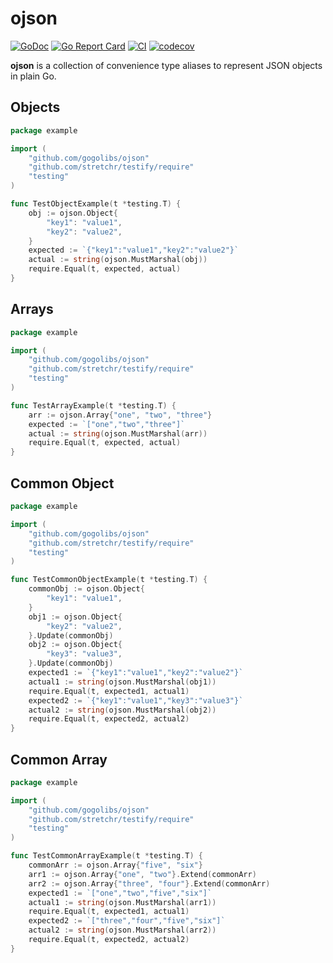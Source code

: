 # ojson #

[![GoDoc](https://godoc.org/github.com/gogolibs/ojson?status.svg)](https://pkg.go.dev/github.com/gogolibs/ojson)
[![Go Report Card](https://goreportcard.com/badge/github.com/gogolibs/ojson)](https://goreportcard.com/report/github.com/gogolibs/ojson)
[![CI](https://github.com/gogolibs/ojson/actions/workflows/test-and-coverage.yml/badge.svg)](https://github.com/gogolibs/ojson/actions/workflows/test-and-coverage.yml)
[![codecov](https://codecov.io/gh/gogolibs/ojson/branch/main/graph/badge.svg?token=JXSDP6Ifxi)](https://codecov.io/gh/gogolibs/ojson)

**ojson** is a collection of convenience type aliases to represent JSON objects in plain Go.

## Objects ##

```go
package example

import (
	"github.com/gogolibs/ojson"
	"github.com/stretchr/testify/require"
	"testing"
)

func TestObjectExample(t *testing.T) {
	obj := ojson.Object{
		"key1": "value1",
		"key2": "value2",
	}
	expected := `{"key1":"value1","key2":"value2"}`
	actual := string(ojson.MustMarshal(obj))
	require.Equal(t, expected, actual)
}
```

## Arrays ##

```go
package example

import (
	"github.com/gogolibs/ojson"
	"github.com/stretchr/testify/require"
	"testing"
)

func TestArrayExample(t *testing.T) {
	arr := ojson.Array{"one", "two", "three"}
	expected := `["one","two","three"]`
	actual := string(ojson.MustMarshal(arr))
	require.Equal(t, expected, actual)
}
```

## Common Object ##

```go
package example

import (
	"github.com/gogolibs/ojson"
	"github.com/stretchr/testify/require"
	"testing"
)

func TestCommonObjectExample(t *testing.T) {
	commonObj := ojson.Object{
		"key1": "value1",
	}
	obj1 := ojson.Object{
		"key2": "value2",
	}.Update(commonObj)
	obj2 := ojson.Object{
		"key3": "value3",
	}.Update(commonObj)
	expected1 := `{"key1":"value1","key2":"value2"}`
	actual1 := string(ojson.MustMarshal(obj1))
	require.Equal(t, expected1, actual1)
	expected2 := `{"key1":"value1","key3":"value3"}`
	actual2 := string(ojson.MustMarshal(obj2))
	require.Equal(t, expected2, actual2)
}
```

## Common Array ##

```go
package example

import (
	"github.com/gogolibs/ojson"
	"github.com/stretchr/testify/require"
	"testing"
)

func TestCommonArrayExample(t *testing.T) {
	commonArr := ojson.Array{"five", "six"}
	arr1 := ojson.Array{"one", "two"}.Extend(commonArr)
	arr2 := ojson.Array{"three", "four"}.Extend(commonArr)
	expected1 := `["one","two","five","six"]`
	actual1 := string(ojson.MustMarshal(arr1))
	require.Equal(t, expected1, actual1)
	expected2 := `["three","four","five","six"]`
	actual2 := string(ojson.MustMarshal(arr2))
	require.Equal(t, expected2, actual2)
}
```